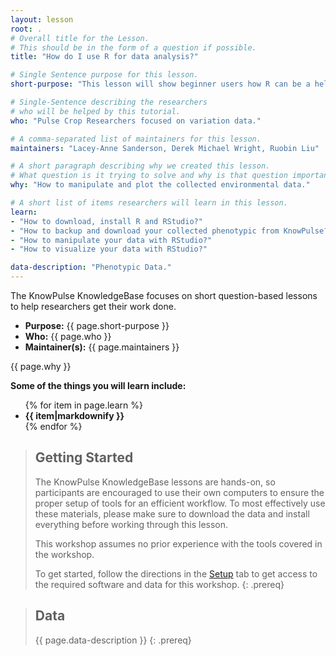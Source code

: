 ```yaml
---
layout: lesson
root: .
# Overall title for the Lesson.
# This should be in the form of a question if possible.
title: "How do I use R for data analysis?"

# Single Sentence purpose for this lesson.
short-purpose: "This lesson will show beginner users how R can be a helpful tool for their data analysis. "

# Single-Sentence describing the researchers
# who will be helped by this tutorial.
who: "Pulse Crop Researchers focused on variation data."

# A comma-separated list of maintainers for this lesson.
maintainers: "Lacey-Anne Sanderson, Derek Michael Wright, Ruobin Liu"

# A short paragraph describing why we created this lesson.
# What question is it trying to solve and why is that question important.
why: "How to manipulate and plot the collected environmental data."

# A short list of items researchers will learn in this lesson.
learn:
- "How to download, install R and RStudio?"
- "How to backup and download your collected phenotypic from KnowPulse? "
- "How to manipulate your data with RStudio?"
- "How to visualize your data with RStudio?"

data-description: "Phenotypic Data."
---
```


The KnowPulse KnowledgeBase focuses on short question-based lessons to help researchers get their work done.

- **Purpose:** {{ page.short-purpose }}
- **Who:** {{ page.who }}
- **Maintainer(s):** {{ page.maintainers }}

{{ page.why }}

<strong>Some of the things you will learn include:</strong>
<ul>
	{% for item in page.learn %}
	<li style="font-weight:bold">{{ item|markdownify }}</li>
	{% endfor %}
</ul>

> ## Getting Started
>
> The KnowPulse KnowledgeBase lessons are hands-on, so participants are
> encouraged to use their own computers to ensure the proper setup of tools
> for an efficient workflow. To most effectively use these materials,
> please make sure to download the data and install everything before
> working through this lesson.
>
> This workshop assumes no prior experience with the tools covered in the
> workshop.
>
> To get started, follow the directions in the [Setup](setup.html) tab to
> get access to the required software and data for this workshop.
{: .prereq}


> ## Data
>
> {{ page.data-description }}
{: .prereq}
